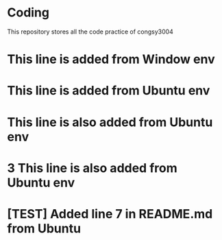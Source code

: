 # Coding
This repository stores all the code practice of congsy3004
# This line is added from Window env
# This line is added from Ubuntu env
# This line is also added from Ubuntu env
# 3 This line is also added from Ubuntu env 
# [TEST] Added line 7 in README.md from Ubuntu